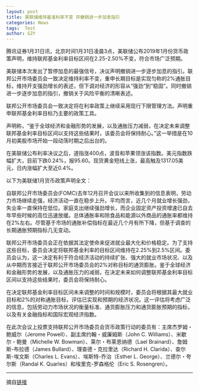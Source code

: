 ```yaml
---
layout: post
title: 美联储维持基准利率不变 并撤销进一步加息指引
categories: News
tags:  Test
author: GZY
---
```


腾讯证券1月31日讯，北京时间1月31日凌晨3点，美联储公布2019年1月份货币政策声明，维持联邦基金利率目标区间在2.25-2.50%不变，符合市场广泛预期。

美联储本次发出了暂停加息的最强信号，决议声明撤销进一步逐步加息的指引。联邦公开市场委员会一致决定维持利率不变，重申长期目标是实现匀称的2%通胀目标，维持开支强劲增长的表述，但下调对经济的形容从“强劲”到“稳固”。同时撤销进一步逐步加息的指引，撤销关于风险平衡的清晰表述。

联邦公开市场委员会一致决定将在利率政策上继续采用现行下限管理方法。声明重申联邦基金利率目标乃主要的政策工具。

声明称，“鉴于全球经济和金融形势的发展，以及通胀压力减弱，在决定未来调整联邦基金利率目标区间以支持这些结果时，该委员会将保持耐心。”这一举措是在10月初美股市场开始一段动荡时期之后出台的。

在美联储公布利率决议之后，道指涨400点，波音和苹果领涨该指数。美元指数跌幅扩大，目前下跌0.24%，报95.60。现货黄金短线上涨，最高触及1317.05美元，日内涨幅扩大至近0.4%。

以下为美联储1月货币政策声明全文：

自联邦公开市场委员会(FOMC)去年12月召开会议以来所收集到的信息表明，劳动力市场继续走强，经济活动一直在稳步上升。平均而言，近几个月就业增长强劲，失业率一直保持在低位。家庭支出继续强劲增长，而企业固定资产投资增速已自去年早些时候的高位迅速放缓。总体通胀率和除食品和能源以外商品的通胀率都维持在2%左右。尽管基于市场的通胀补偿指标在最近几个月有所下降，但基于调查的长期通胀预期指标几无变动。

联邦公开市场委员会正在依据其法定使命来促进就业最大化和价格稳定。为了支持这些目标，委员会决定将联邦基金利率的目标区间维持在2.25%到2.5%区间。委员会认为，这一决定有利于符合经济活动的持续扩张、强大的就业市场状况、以及从中期而言接近于联邦公开市场委员会的2%对称目标的通货膨胀。鉴于全球经济和金融形势的发展，以及通胀压力的减弱，在决定未来如何调整联邦基金利率目标区间以支持这些结果时，委员会将保持耐心。

在决定联邦基金利率目标区间未来调整的时间和规模时，委员会将根据其最大就业目标和2%的对称通胀目标，评估已实现和预期的经济状况。这一评估将考虑广泛的信息，包括劳动力市场状况的衡量标准、通货膨胀压力和通货膨胀预期的指标，以及有关金融指标和国际宏观经济指数。

在此次会议上投票支持联邦公开市场委员会货币政策行动的委员有：主席杰罗姆・鲍威尔（Jerome Powell）、副主席约翰・威廉姆斯（John C. Williams）、米歇尔・鲍曼（Michelle W. Bowman）、莱尔・布莱恩纳德（Lael Brainard）、詹姆斯-布拉德（James Bullard）、理查德・克拉里达（Richard H. Clarida）、查尔斯-埃文斯（Charles L. Evans）、埃斯特-乔治（Esther L. George）、兰德尔・夸尔斯（Randal K. Quarles）和埃里克-罗森格伦（Eric S. Rosengren）。

*****

摘自[链接](https://new.qq.com/cmsn/20190131/20190131000113.html)